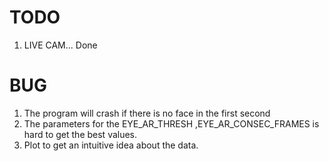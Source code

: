# TODO 
1. LIVE CAM... Done
# BUG
1. The program will crash if there is no face in the first second
2. The parameters for the EYE_AR_THRESH ,EYE_AR_CONSEC_FRAMES is hard to get the best values.
3. Plot to get an intuitive idea about the data.